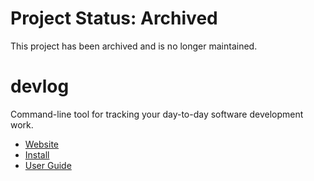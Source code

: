 # Project Status: Archived

This project has been archived and is no longer maintained.

# devlog

Command-line tool for tracking your day-to-day software development work.

* [Website](https://devlog-cli.org)
* [Install](https://devlog-cli.org/install.html)
* [User Guide](https://devlog-cli.org/guide.html)

